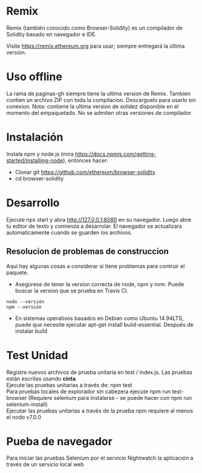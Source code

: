 # Remix

Remix (también conocido como Browser-Solidity) es un compilador de Solidity basado en navegador e IDE.

Visite https://remix.ethereum.org para usar; siempre entregará la última versión.

# Uso offline
La rama de paginas-gh siempre tiene la ultima version de Remix. Tambien contien un archivo ZIP con toda la compilacion. Descarguelo para usarlo sin conexion.
Nota: contiene la ultima version de solidez disponible en el momento del empaquetado. No se admiten otras versiones de compilador
# Instalación
Instala npm y node.js (mira https://docs.npmjs.com/getting-started/installing-node), entonces hacer:

* Clonar git https://github.com/ethereum/browser-solidity
* cd browser-solidity

# Desarrollo
Ejecute nps start y abra http://127.0.0.1:8080 en su navegador. Luego abre tu editor de texto y comienza a desarrolar. El navegador se actualizara automaticamente cuando se guarden los archivos.
## Resolucion de problemas de construccion

Aqui hay algunas cosas a considerar si tiene problemas para contruir el paquete.
  * Asegúrese de tener la version correcta de node, npm y nvm. Puede buscar la version que se prueba en Travis CI.

`nodo --versión`  
`npm --versión`

  * En sistemas operativos basados en Debian como Ubuntu 14.94LTS, puede que necesite ejecutar apt-get install build-essential. Después de instalar build

# Test Unidad
Registre nuevos archivos de prueba unitaria en test / index.js. Las pruebas están escritas usando __cinta__.  
Ejecute las pruebas unitarias a través de: npm test  
Para pruebas locales de explorador sin cabezera ejecute npm run test-browser (Requiere selenium para instalarse - se puede hacer con npm run selenium-install)  
Ejecutar las pruebas unitarias a través de la prueba npm requiere al menos el nodo v7.0.0

# Pueba de navegador
Para iniciar las pruebas Selenium por el servicio Nightwatch la aplicación a través de un servicio local web
